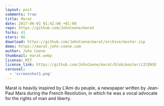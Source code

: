 ```yaml
---
layout: post
comments: true
title: Marat
date: 2017-06-01 01:42:00 +01:00
repo: https://github.com/JohnCoene/marat
forks: 41
stars: 66
download: https://github.com/JohnCoene/marat/archive/master.zip
demo: https://marat.john-coene.com
author: John Coene
thumbnail: marat.webp
license: MIT
license_link: https://github.com/JohnCoene/marat/blob/master/LICENSE
carousel:
  - 'screenshot1.png'
---
```


Marat is heavily inspired by L'Ami du peuple, a newspaper written by Jean-Paul Mara during the French Revolution, in which he was a vocal advocate for the rights of man and liberty.
